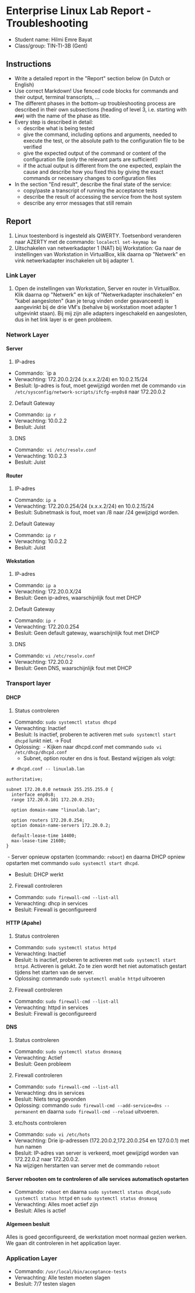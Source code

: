 # Enterprise Linux Lab Report - Troubleshooting

- Student name: Hilmi Emre Bayat
- Class/group: TIN-TI-3B (Gent)

## Instructions

- Write a detailed report in the "Report" section below (in Dutch or English)
- Use correct Markdown! Use fenced code blocks for commands and their output, terminal transcripts, ...
- The different phases in the bottom-up troubleshooting process are described in their own subsections (heading of level 3, i.e. starting with `###`) with the name of the phase as title.
- Every step is described in detail:
    - describe what is being tested
    - give the command, including options and arguments, needed to execute the test, or the absolute path to the configuration file to be verified
    - give the expected output of the command or content of the configuration file (only the relevant parts are sufficient!)
    - if the actual output is different from the one expected, explain the cause and describe how you fixed this by giving the exact commands or necessary changes to configuration files
- In the section "End result", describe the final state of the service:
    - copy/paste a transcript of running the acceptance tests
    - describe the result of accessing the service from the host system
    - describe any error messages that still remain

## Report
1. Linux toestenbord is ingesteld als QWERTY. Toetsenbord veranderen naar AZERTY met de commando:  `localectl set-keymap be`
2. Uitschakelen van netwerkadapter 1 (NAT) bij Workstation: Ga naar de instellingen van Workstation in VirtualBox, klik daarna op "Netwerk" en vink netwerkadapter inschakelen uit bij adapter 1.
### Link Layer
1. Open de instellingen van Workstation, Server en router in VirtualBox. Klik daarna op "Netwerk" en kijk of "Netwerkadapter inschakelen" en "kabel aangesloten" (kan je terug vinden onder geavanceerd) is aangevinkt bij de drie VM's (behalve bij workstation moet adapter 1 uitgevinkt staan). Bij mij zijn alle adapters ingeschakeld en aangesloten, dus in het link layer is er geen probleem. 
### Network Layer
#### Server
1. IP-adres
- Commando: `ip a
- Verwachting: 172.20.0.2/24 (x.x.x.2/24) en 10.0.2.15/24
- Besluit: Ip-adres is fout, moet gewijzigd worden met de commando `vim /etc/sysconfig/network-scripts/ifcfg-enp0s8` naar 172.20.0.2
2. Default Gateway
- Commando: `ip r`
- Verwachting: 10.0.2.2
- Besluit: Juist
3. DNS
- Commando:` vi /etc/resolv.conf`
- Verwachting: 10.0.2.3
- Besluit: Juist

#### Router
1. IP-adres
- Commando: `ip a`
- Verwachting: 172.20.0.254/24 (x.x.x.2/24) en 10.0.2.15/24
- Besluit: Subnetmask is fout, moet van /8 naar /24 gewijzigd worden.
2. Default Gateway
- Commando: `ip r`
- Verwachting: 10.0.2.2
- Besluit: Juist

#### Wekstation
1. IP-adres
- Commando: `ip a`
- Verwachting: 172.20.0.X/24 
- Besluit: Geen ip-adres, waarschijnlijk fout met DHCP
2. Default Gateway
- Commando: `ip r`
- Verwachting: 172.20.0.254
- Besluit: Geen default gateway, waarschijnlijk fout met DHCP
3. DNS
- Commando: `vi /etc/resolv.conf`
- Verwachting: 172.20.0.2
- Besluit: Geen DNS, waarschijnlijk fout met DHCP

### Transport layer
#### DHCP
1. Status controleren
- Commando: `sudo systemctl status dhcpd`
- Verwachting: Inactief
- Besluit: Is inactief, proberen te activeren met `sudo systemctl start dhcpd` lunkt niet. -> Fout
- Oplossing: 
  - Kijken naar dhcpd.conf met commando `sudo vi /etc/dhcp/dhcpd.conf`
  - Subnet, option router en dns is fout. Bestand wijzigen als volgt:
```
  # dhcpd.conf -- linuxlab.lan

authoritative;

subnet 172.20.0.0 netmask 255.255.255.0 {
  interface enp0s8;
  range 172.20.0.101 172.20.0.253;

  option domain-name "linuxlab.lan";
  
  option routers 172.20.0.254;
  option domain-name-servers 172.20.0.2;

  default-lease-time 14400;
  max-lease-time 21600;
}

```
  - Server opnieuw opstarten (commando: `reboot`) en daarna DHCP opniew opstarten met commando `sudo systemctl start dhcpd`.
  - Besluit: DHCP werkt
2. Firewall controleren
- Commando: `sudo firewall-cmd --list-all`
- Verwachting: dhcp in services
- Besluit: Firewall is geconfigureerd

#### HTTP (Apahe)
1. Status controleren
- Commando: `sudo systemctl status httpd`
- Verwachting: Inactief
- Besluit: Is inactief, proberen te activeren met `sudo systemctl start httpd`. Activeren is gelukt. Zo te zien wordt het niet automatisch gestart tijdens het starten van de server.
- Oplossing: commando `sudo systemctl enable httpd` uitvoeren
2. Firewall controleren
- Commando: `sudo firewall-cmd --list-all`
- Verwachting: httpd in services
- Besluit: Firewall is geconfigureerd
#### DNS 
1. Status controleren
- Commando: `sudo systemctl status dnsmasq`
- Verwachting: Actief
- Besluit: Geen probleem
2. Firewall controleren
- Commando: `sudo firewall-cmd --list-all`
- Verwachting: dns in services
- Besluit: Niets terug gevonden
- Oplossing: commando `sudo firewall-cmd --add-service=dns --permanent` en daarna `sudo firewall-cmd --reload` uitvoeren. 
3. etc/hosts controleren
- Commando: `sudo vi /etc/hots`
- Verwachting: Drie ip-adressen (172.20.0.2,172.20.0.254 en 127.0.0.1) met hun namen
- Besluit: IP-adres van server is verkeerd, moet gewijzigd worden van 172.22.0.2 naar 172.20.0.2.
- Na wijzigen herstarten van server met de commando `reboot`
#### Server rebooten om te controleren of alle services automatisch opstarten
- Commando: `reboot` en daarna `sudo systemctl status dhcpd`,`sudo systemctl status httpd` en `sudo systemctl status dnsmasq`
- Verwachting: Alles moet actief zijn
- Besluit: Alles is actief

#### Algemeen besluit
Alles is goed geconfigureerd, de werkstation moet normaal gezien werken. We gaan dit controleren in het application layer. 

### Application Layer
- Commando: `/usr/local/bin/acceptance-tests`
- Verwachting: Alle testen moeten slagen
- Besluit: 7/7 testen slagen

